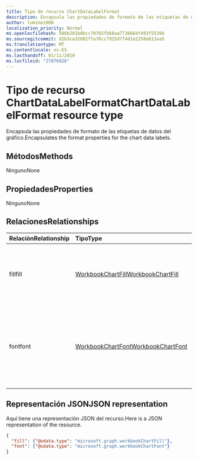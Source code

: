 ```yaml
---
title: Tipo de recurso ChartDataLabelFormat
description: Encapsula las propiedades de formato de las etiquetas de datos del gráfico.
author: lumine2008
localization_priority: Normal
ms.openlocfilehash: 586b201b0bcc70765fb68aa7736664f493f5539b
ms.sourcegitcommit: d2b3ca32602ffa76cc7925d7f4d1e2258e611ea5
ms.translationtype: MT
ms.contentlocale: es-ES
ms.lasthandoff: 01/11/2019
ms.locfileid: "27876926"
---
```

# <a name="chartdatalabelformat-resource-type"></a><span data-ttu-id="4ac4d-103">Tipo de recurso ChartDataLabelFormat</span><span class="sxs-lookup"><span data-stu-id="4ac4d-103">ChartDataLabelFormat resource type</span></span>

<span data-ttu-id="4ac4d-104">Encapsula las propiedades de formato de las etiquetas de datos del gráfico.</span><span class="sxs-lookup"><span data-stu-id="4ac4d-104">Encapsulates the format properties for the chart data labels.</span></span>


## <a name="methods"></a><span data-ttu-id="4ac4d-105">Métodos</span><span class="sxs-lookup"><span data-stu-id="4ac4d-105">Methods</span></span>
<span data-ttu-id="4ac4d-106">Ninguno</span><span class="sxs-lookup"><span data-stu-id="4ac4d-106">None</span></span>

## <a name="properties"></a><span data-ttu-id="4ac4d-107">Propiedades</span><span class="sxs-lookup"><span data-stu-id="4ac4d-107">Properties</span></span>
<span data-ttu-id="4ac4d-108">Ninguno</span><span class="sxs-lookup"><span data-stu-id="4ac4d-108">None</span></span>

## <a name="relationships"></a><span data-ttu-id="4ac4d-109">Relaciones</span><span class="sxs-lookup"><span data-stu-id="4ac4d-109">Relationships</span></span>
| <span data-ttu-id="4ac4d-110">Relación</span><span class="sxs-lookup"><span data-stu-id="4ac4d-110">Relationship</span></span> | <span data-ttu-id="4ac4d-111">Tipo</span><span class="sxs-lookup"><span data-stu-id="4ac4d-111">Type</span></span>   |<span data-ttu-id="4ac4d-112">Descripción</span><span class="sxs-lookup"><span data-stu-id="4ac4d-112">Description</span></span>|
|:---------------|:--------|:----------|
|<span data-ttu-id="4ac4d-113">fill</span><span class="sxs-lookup"><span data-stu-id="4ac4d-113">fill</span></span>|[<span data-ttu-id="4ac4d-114">WorkbookChartFill</span><span class="sxs-lookup"><span data-stu-id="4ac4d-114">WorkbookChartFill</span></span>](chartfill.md)|<span data-ttu-id="4ac4d-p101">Representa el formato de relleno de la etiqueta de datos del gráfico actual. Solo lectura.</span><span class="sxs-lookup"><span data-stu-id="4ac4d-p101">Represents the fill format of the current chart data label. Read-only.</span></span>|
|<span data-ttu-id="4ac4d-117">font</span><span class="sxs-lookup"><span data-stu-id="4ac4d-117">font</span></span>|[<span data-ttu-id="4ac4d-118">WorkbookChartFont</span><span class="sxs-lookup"><span data-stu-id="4ac4d-118">WorkbookChartFont</span></span>](chartfont.md)|<span data-ttu-id="4ac4d-p102">Representa los atributos de fuente (nombre de fuente, tamaño de fuente, color, etc.) de una etiqueta de datos del gráfico. Solo lectura.</span><span class="sxs-lookup"><span data-stu-id="4ac4d-p102">Represents the font attributes (font name, font size, color, etc.) for a chart data label. Read-only.</span></span>|


## <a name="json-representation"></a><span data-ttu-id="4ac4d-121">Representación JSON</span><span class="sxs-lookup"><span data-stu-id="4ac4d-121">JSON representation</span></span>

<span data-ttu-id="4ac4d-122">Aquí tiene una representación JSON del recurso.</span><span class="sxs-lookup"><span data-stu-id="4ac4d-122">Here is a JSON representation of the resource.</span></span>

<!--{
  "blockType": "resource",
  "optionalProperties": [],
  "baseType": "microsoft.graph.entity",
  "@odata.type": "microsoft.graph.workbookChartDataLabelFormat"
}-->

```json
{
  "fill": {"@odata.type": "microsoft.graph.workbookChartFill"},
  "font": {"@odata.type": "microsoft.graph.workbookChartFont"}
}
```


<!-- uuid: 8fcb5dbc-d5aa-4681-8e31-b001d5168d79
2015-10-25 14:57:30 UTC -->
<!-- {
  "type": "#page.annotation",
  "description": "ChartDataLabelFormat resource",
  "keywords": "",
  "section": "documentation",
  "tocPath": ""
}-->
